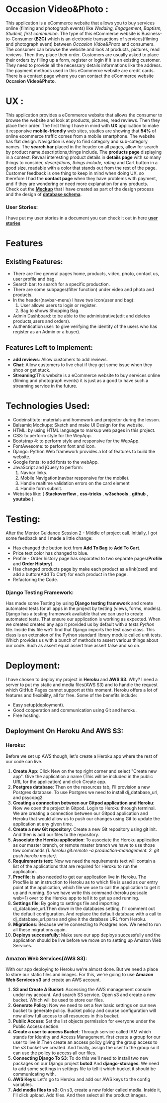 # **Occasion Video&Photo** :
This application is a eCommerce website that allows you to buy services online (filming and photograph events) like *Wedding, Engagement, Baptism, Student, first communion*. The type of this eCommerce website
is Business-to-Consumer **(B2C)** which is an electronic transactions of services(filming and photograph event) between *Occasion Vidoe&Photo* and consumers.
The consumer can browse the website and look at products, pictures, read reviews. Then they place their order. Customers are usually asked to place their orders by filling up a form, register
or login if it is an existing customer. They need to provide all the necessary details informations like the address. The payment methods used in this eCommerce website are credit cards. There is a contact page where you can contact
the eCommerce website **Occasion Video&Photo**.

# **UX** :
This application provides a eCommerce website that allows the consumer to browse the website and look at products, pictures, read reviews. Then they place their order. The first thing I have in mind with **UX** application to make it responsive 
**mobile-friendly** web sites, studies are showing that **54%** of online ecommerce traffic comes from a mobile smartphone.
The website has flat design. Navigation is easy to find category and sub-category names. The **search bar** placed in the header on all pages, allow for search by product name,descriptions,things include. 
The **products page** displaying in a context. Reveal interesting product details in **details page** with so many things to consider, *descriptions, things include, rating* and Cart button in a good size, readable
with a color that stands out from the rest of the page. Customer feedback is one thing to keep in mind when doing UX, so therefore I had the **contact page** when they have problems with payment, and if they are wondering or need more explanation for any products.
Check out the **[Mockup](https://drive.google.com/file/d/1wNaWGxL8qOKg0pVDxfa1St1iYqkEodCT/view?usp=sharing/?target=_blank)** that I have created as part of the design process and the design of **[database schema](https://drive.google.com/file/d/1THbnuPw8SWDmFhDM9OuU1RQYjQcgRtzM/view?usp=sharing/?target=_blank)**.
### **User Stories**:
I have put my user stories in a document you can check it out in here **[user stories](https://drive.google.com/file/d/18DqR_RgDAsI-80bcEcClNI3gQysx8ZNc/view?usp=sharing/?target=_blank)** 

# **Features**

## Existing Features:
- There are five general pages home, products, video, photo, contact us, user profile and bag.
- Search bar: to search for a specific production.
- There are some subpages(filter function) under video and photo and products.
- In the header(navbar-menu) I have two icon(user and bag):
  1. User allows users to login or register.
  2. Bag to shows Shopping Bag.
- Admin Dashboard: to be able to the administrative(edit and deletes products,users and orders).
- Authentication user: to give verifying the identity of the users who has register as an Admin or a buyer).

## Features Left to Implement:
- **add reviews**: Allow customers to add reviews.
- **Chat**: Allow customers to live chat if they get some issue when they shop or get stuck.
- **Streaming**:This website is a eCommerce website to buy services online (filming and photograph events) it is just as a good to have 
   such a streaming service in the future.

# Technologies Used:

- Codeinstitute: materials and homework and projector during the lesson.
- Balsamiq Mockups: Sketch and make UI Design for the website.
- HTML: by using HTML language to markup web pages in this project.
- CSS: to perform style for the WepApp.
- Bootstrap 4: to perform style and responsive for the WepApp.
- FontAwesome: to perform font and icon.
- Django: Python Web framework provides a lot of features to build the website.
- Google fonts: to add fonts to the webApp.
- JavaScript and jQuery to perform:
  1. Navbar links.
  2. Mobile Navigation(navbar responsive for the mobile).
  3. Handle realtime validation errors on the card element
  4. Handle form submit.
- Websites like: ( **Stackoverflow** ,  **css-tricks** ,  **w3schools** ,  **github** ,  **youtube** ).

# Testing:
After the Mentor Guidance Session 2 - Middle of project call. Initially, I got some feedback and I made a little change:
- Has changed the button text from **Add To Bag** to **Add To Cart**.
- Price text color has changed to blue.
- Profile - Order history page has separated to two separate pages(**Profile** and **Order History**).
- Has changed products page by make each product as a link(card) and add a button(Add To Cart) for each product in the page.
- Refactoring the Code.

### Django Testing Framework:
Has made some Testing by using **Django testing framework** and create automated tests for all apps in the project by testing (views, forms, models).
Django has a testing framework available that we can use to create automated tests.
That ensure our application is working as expected. When we created created any app it provided us by default
with a *tests.Python* file. Inside this file we'll find that Django imports the test case class. This class is an extension of the Python standard library module called unit tests.
Which provides us with a bunch of methods to assert various things about our code. Such as assert equal assert true assert false and so on.


# Deployment:

I have chosen to deploy my project in **Heroku** and **AWS S3**. Why? I need a server to put my static and media files(AWS S3) and to handle the request which GitHub Pages cannot support at this moment. Heroku offers a lot of features and flexibility, all for free. Some of the benefits include:

- Easy setup(deployment).
- Good cooperation and communication using Git and heroku.
- Free hosting.

## Deployment On Heroku And AWS S3:

### Heroku:
Before we set up AWS though, let's create a Heroku app where the rest of our code can live.
1. **Create App**: Click New on the top right corner and select &quot;Create new app&quot;. Give the application a name (This will be included in the public URL for the application) and click Create app.
2. **Postgres database**: Then on the resources tab, I'll provision a new Postgres database. To use Postgres we need to install dj_database_url, and psycopg2.
3. **Creating a connection between our Gitpod application and Heroku**: Now we open the project in Gitpod. Login to Heroku through terminal. We are creating a connection between our Gitpod application and Heroku
that would allow us to push our changes using Git to update the application at any given time.
4. **Create a new Git repository**: Create a new Git repository using git init. And then is add our files to the repository.
5. **Associate the Heroku application**: To associate the Heroku application as our master branch, or remote master branch we have to use those tow commands *(1. heroku git:remote -a production-management. 2. git push heroku master)*.
6. **Requirements text**: Now we need the requirements text will contain a list of the applications that are required for Heroku to run the application.
7. **Procfile**: is also needed to get our application live in Heroku. The Procfile is an instruction to Heroku as to which file is used as our entry point at the application, which file we use to call the application to get it up and running.
So we have write this command (heroku ps:scale web=1) over to the Heroku app to tell it to get up and running.
8. **Settings file**: By going to settings file and importing dj_database_url.Then down in the databases setting. I'll comment out the default configuration.
And replace the default database with a call to dj_database_url.parse and give it the database URL from Heroku.
9. **Migrations**: Because we're connecting to Postgres now. We need to run all these migrations again.
10. **Deploys successfully**: Make sure our app deploys successfully and the application should be live before we move on to setting up Amazon Web Services.

### Amazon Web Services(AWS S3):
With our app deploying to Heroku we're almost done. But we need a place to store our static files and images.
For this, we're going to use **Amazon Web Services s3** and create an AWS account.
1. **S3 and Create A Bucket**: Accessing the AWS management console under my account. And search S3 service. Open s3 and create a new bucket. Which will be used to store our files.
2. **Generate Policy**: Now we need to set a few basic settings on our new bucket to generate policy. Bucket policy and course configuration will now allow full access to all resources in this bucket.
3. **Public Access**: Set the list objects permission for everyone under the Public Access section.
4. **Create a user to access Bucket**: Through service called IAM which stands for Identity and Access Management. first create a group for our user to live in.Then create an access policy giving the group access to the s3 bucket we created.
And finally, assign the user to the group so it can use the policy to access all our files.
5. **Connecting Django To S3**: To do this we'll need to install two new packages on our Django project **boto3** And **django-storages**. We need to add some settings in settings file
to tell it which bucket it should be communicating with.
6. **AWS Keys**: Let's go to Heroku and add our AWS keys to the config variables.
7. **Add media files to s3**: On s3, create a new folder called media.
Inside it, I'll click upload. Add files. And then select all the product images.





